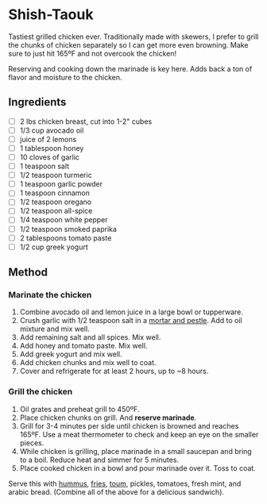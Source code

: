 # Shish-Taouk

Tastiest grilled chicken ever.  Traditionally made with skewers, I prefer to grill the chunks of chicken separately so I can get more even browning.  Make sure to just hit 165ºF and not overcook the chicken!

Reserving and cooking down the marinade is key here.  Adds back a ton of flavor and moisture to the chicken.

## Ingredients

- [ ] 2 lbs chicken breast, cut into 1-2" cubes
- [ ] 1/3 cup avocado oil
- [ ] juice of 2 lemons
- [ ] 1 tablespoon honey
- [ ] 10 cloves of garlic
- [ ] 1 teaspoon salt
- [ ] 1/2 teaspoon turmeric
- [ ] 1 teaspoon garlic powder
- [ ] 1 teaspoon cinnamon
- [ ] 1/2 teaspoon oregano
- [ ] 1/2 teaspoon all-spice
- [ ] 1/4 teaspoon white pepper
- [ ] 1/2 teaspoon smoked paprika
- [ ] 2 tablespoons tomato paste
- [ ] 1/2 cup greek yogurt

## Method

### Marinate the chicken

1. Combine avocado oil and lemon juice in a large bowl or tupperware.
2. Crush garlic with 1/2 teaspoon salt in a [mortar and pestle](https://www.amazon.com/s?k=wooden+mortar+and+pestle&crid=1BUF1A6X31XDC&sprefix=wooden+mortar+and+pestl%2Caps%2C126&ref=nb_sb_noss_2).  Add to oil mixture and mix well.
3. Add remaining salt and all spices.  Mix well.
4. Add honey and tomato paste.  Mix well.
5. Add greek yogurt and mix well.
6. Add chicken chunks and mix well to coat.
7. Cover and refrigerate for at least 2 hours, up to ~8 hours.

### Grill the chicken
1. Oil grates and preheat grill to 450ºF.
2. Place chicken chunks on grill.  And **reserve marinade**.
3. Grill for 3-4 minutes per side until chicken is browned and reaches 165ºF.  Use a meat thermometer to check and keep an eye on the smaller pieces.
4. While chicken is grilling, place marinade in a small saucepan and bring to a boil.  Reduce heat and simmer for 5 minutes.
5. Place cooked chicken in a bowl and pour marinade over it.  Toss to coat.

Serve this with [hummus](hummus.md), [fries](oven-fries.md), [toum](https://forksandfoliage.com/easiest-toum-garlic-dip/), pickles, tomatoes, fresh mint, and arabic bread.  (Combine all of the above for a delicious sandwich).
